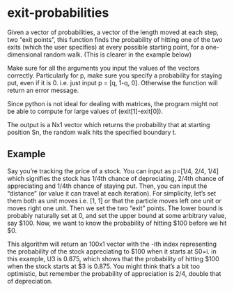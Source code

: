# exit-probabilities
Given a vector of probabilities, a vector of the length moved at each step, two “exit points”, this function finds the probability of hitting one of the two exits (which the user specifies) at every possible starting point, for a one-dimensional random walk. (This is clearer in the example below)

Make sure for all the arguments you input the values of the vectors correctly. Particularly for p, make sure you specify a probability for staying put, even if it is 0. i.e. just input p = [q, 1-q, 0]. Otherwise the function will return an error message.

Since python is not ideal for dealing with matrices, the program might not be able to compute for large values of (exit[1]-exit[0]).

The output is a Nx1 vector which returns the probability that at starting position Sn, the random walk hits the specified boundary t.

## Example

Say you’re tracking the price of a stock. You can input as p=[1/4, 2/4, 1/4] which signifies the stock has 1/4th chance of depreciating, 2/4th chance of appreciating and 1/4th chance of staying put. Then, you can input the “distance” (or value it can travel at each iteration). For simplicity, let’s set them both as unit moves i.e. [1, 1] or that the particle moves left one unit or moves right one unit. Then we set the two “exit” points. The lower bound is probably naturally set at 0, and set the upper bound at some arbitrary value, say $100. Now, we want to know the probability of hitting $100 before we hit $0.

This algorithm will return an 100x1 vector with the -ith index representing the probability of the stock appreciating to $100 when it starts at S0=i. in this example, U3 is 0.875, which shows that the probability of hitting $100 when the stock starts at $3 is 0.875. You might think that’s a bit too optimistic, but remember the probability of appreciation is 2/4, double that of depreciation.

